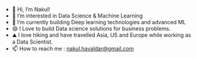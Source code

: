 - 👋 Hi, I’m Nakul!
- 👀 I’m interested in Data Science & Machine Learning
- 🌱 I’m currently building Deep learning technologies and advanced ML
-  😄 I Love to build Data science solutions for business problems.
- ⛰️ I love hiking and have travelled Asia, US and Europe while working as a Data Scientist.
- 📫 How to reach me : nakul.havaldar@gmail.com

<!---
nakul3000/nakul3000 is a ✨ special ✨ repository because its `README.md` (this file) appears on your GitHub profile.
You can click the Preview link to take a look at your changes.
--->
